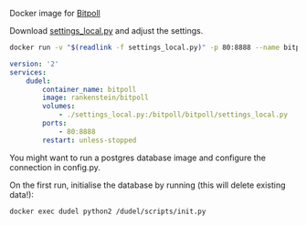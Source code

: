 Docker image for [Bitpoll](https://github.com/fsinfuhh/Bitpoll)

Download [settings_local.py](https://raw.githubusercontent.com/fsinfuhh/Bitpoll/master/bitpoll/settings_local.sample.py) and adjust the settings.

```bash
docker run -v "$(readlink -f settings_local.py)" -p 80:8888 --name bitpoll --restart unless-stopped rankenstein/bitpoll
```

```yaml
version: '2'
services:
    dudel:
        container_name: bitpoll
        image: rankenstein/bitpoll
        volumes:
            - ./settings_local.py:/bitpoll/bitpoll/settings_local.py
        ports:
            - 80:8888
        restart: unless-stopped
```

You might want to run a postgres database image and configure the connection in config.py.

On the first run, initialise the database by running (this will delete existing data!):

```bash
docker exec dudel python2 /dudel/scripts/init.py
```
